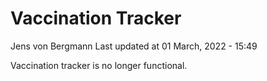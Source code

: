 Vaccination Tracker
================
Jens von Bergmann
Last updated at 01 March, 2022 - 15:49

Vaccination tracker is no longer functional.
